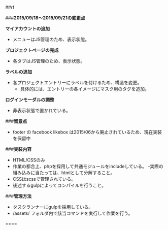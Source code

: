 ##rf

###**2015/09/18～2015/09/21の変更点**

**マイアカウントの追加**
- メニューはJS管理のため、表示状態。

**プロジェクトページの完成**
- 各タブはJS管理のため、表示状態。

**ラベルの追加**
- 各プロジェクトエントリーにラベルを付けるため、構造を変更。
  - 具体的には、エントリーの各イメージにマスク用のタグを追加。
  
**ログインモーダルの調整**
- 非表示状態で置かれている。

###**留意点**
- footer の facebook likebox は2015/06から廃止されているため、現在実装を保留中

###**実装内容**

- HTML/CSSのみ
- 作業の都合上、phpを採用して共通モジュールをincludeしている。
-実際の組み込みに当たっては、htmlとして分解すること。
- CSSはscssで管理されている。
- 後述するgulpによってコンパイルを行うこと。

###**管理方法**

- タスクランナーにgulpを採用している。
- /assets/ フォルダ内で該当コマンドを実行して作業を行う。

====
